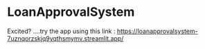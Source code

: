 # LoanApprovalSystem

Excited? ....try the app using this link : https://loanapprovalsystem-7uznqorzskjq9yqthsmymv.streamlit.app/
